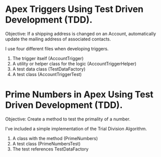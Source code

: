 

# Apex Triggers Using Test Driven Development (TDD). 

Objective: If a shipping address is changed on an Account, automatically
update the mailing address of associated contacts.

I use four different files when developing triggers.  

1. The trigger itself (AccountTrigger)
2. A utility or helper class for the logic (AccountTriggerHelper)
3. A test data class (TestDataFactory)
4. A test class (AccountTriggerTest)

# Prime Numbers in Apex Using Test Driven Development (TDD). 

Objective: Create a method to test the primality of a number. 

I've included a simple implementation of the Trial Division Algorithm. 

1. A class with the method (PrimeNumbers)
2. A test class (PrimeNumbersTest)
3. The test references TestDataFactory 




